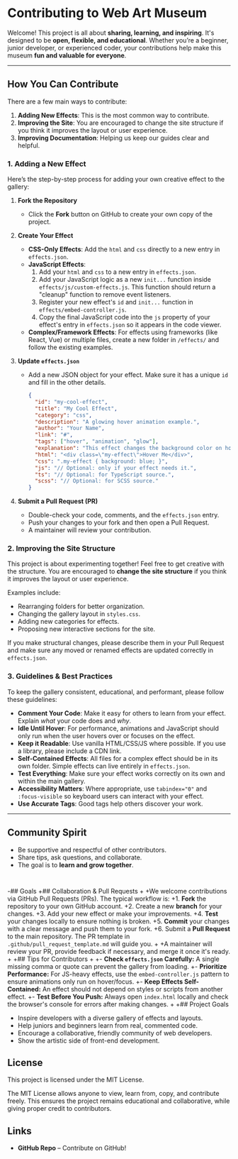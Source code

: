 # Contributing to Web Art Museum 

Welcome! This project is all about **sharing, learning, and inspiring**. It's designed to be **open, flexible, and educational**. Whether you’re a beginner, junior developer, or experienced coder, your contributions help make this museum **fun and valuable for everyone**.

---

## How You Can Contribute

There are a few main ways to contribute:

1.  **Adding New Effects**: This is the most common way to contribute.
2.  **Improving the Site**: You are encouraged to change the site structure if you think it improves the layout or user experience.
3.  **Improving Documentation**: Helping us keep our guides clear and helpful.

### 1. Adding a New Effect

Here’s the step-by-step process for adding your own creative effect to the gallery:

1.  **Fork the Repository**
    - Click the **Fork** button on GitHub to create your own copy of the project.

2.  **Create Your Effect**
    - **CSS-Only Effects**: Add the `html` and `css` directly to a new entry in `effects.json`.
    - **JavaScript Effects**:
        1. Add your `html` and `css` to a new entry in `effects.json`.
        2. Add your JavaScript logic as a new `init...` function inside `effects/js/custom-effects.js`. This function should return a "cleanup" function to remove event listeners.
        3. Register your new effect's `id` and `init...` function in `effects/embed-controller.js`.
        4. Copy the final JavaScript code into the `js` property of your effect's entry in `effects.json` so it appears in the code viewer.
    - **Complex/Framework Effects**: For effects using frameworks (like React, Vue) or multiple files, create a new folder in `/effects/` and follow the existing examples.

3.  **Update `effects.json`**
    - Add a new JSON object for your effect. Make sure it has a unique `id` and fill in the other details.

      ```json
      {
        "id": "my-cool-effect",
        "title": "My Cool Effect",
        "category": "css",
        "description": "A glowing hover animation example.",
        "author": "Your Name",
        "link": "#",
        "tags": ["hover", "animation", "glow"],
        "explanation": "This effect changes the background color on hover...",
        "html": "<div class=\"my-effect\">Hover Me</div>",
        "css": ".my-effect { background: blue; }",
        "js": "// Optional: only if your effect needs it.",
        "ts": "// Optional: for TypeScript source.",
        "scss": "// Optional: for SCSS source."
      }
      ```

4.  **Submit a Pull Request (PR)**
    - Double-check your code, comments, and the `effects.json` entry.
    - Push your changes to your fork and then open a Pull Request.
    - A maintainer will review your contribution.

### 2. Improving the Site Structure

This project is about experimenting together! Feel free to get creative with the structure. You are encouraged to **change the site structure** if you think it improves the layout or user experience.

Examples include:
- Rearranging folders for better organization.
- Changing the gallery layout in `styles.css`.
- Adding new categories for effects.
- Proposing new interactive sections for the site.

If you make structural changes, please describe them in your Pull Request and make sure any moved or renamed effects are updated correctly in `effects.json`.

### 3. Guidelines & Best Practices

To keep the gallery consistent, educational, and performant, please follow these guidelines:

-   **Comment Your Code**: Make it easy for others to learn from your effect. Explain *what* your code does and *why*.
-   **Idle Until Hover**: For performance, animations and JavaScript should only run when the user hovers over or focuses on the effect.
-   **Keep it Readable**: Use vanilla HTML/CSS/JS where possible. If you use a library, please include a CDN link.
-   **Self-Contained Effects**: All files for a complex effect should be in its own folder. Simple effects can live entirely in `effects.json`.
-   **Test Everything**: Make sure your effect works correctly on its own and within the main gallery.
-   **Accessibility Matters**: Where appropriate, use `tabindex="0"` and `:focus-visible` so keyboard users can interact with your effect.
-   **Use Accurate Tags**: Good tags help others discover your work.

---

##  Community Spirit

- Be supportive and respectful of other contributors.
- Share tips, ask questions, and collaborate.
- The goal is to **learn and grow together**.

```


```

-## Goals
+## Collaboration & Pull Requests
+
+We welcome contributions via GitHub Pull Requests (PRs). The typical workflow is:
+1.  **Fork** the repository to your own GitHub account.
+2.  Create a new **branch** for your changes.
+3.  Add your new effect or make your improvements.
+4.  **Test** your changes locally to ensure nothing is broken.
+5.  **Commit** your changes with a clear message and push them to your fork.
+6.  Submit a **Pull Request** to the main repository. The PR template in `.github/pull_request_template.md` will guide you.
+
+A maintainer will review your PR, provide feedback if necessary, and merge it once it's ready.
+
+## Tips for Contributors
+
+-   **Check `effects.json` Carefully:** A single missing comma or quote can prevent the gallery from loading.
+-   **Prioritize Performance:** For JS-heavy effects, use the `embed-controller.js` pattern to ensure animations only run on hover/focus.
+-   **Keep Effects Self-Contained:** An effect should not depend on styles or scripts from another effect.
+-   **Test Before You Push:** Always open `index.html` locally and check the browser's console for errors after making changes.
+
+## Project Goals

-   Inspire developers with a diverse gallery of effects and layouts.
-   Help juniors and beginners learn from real, commented code.
-   Encourage a collaborative, friendly community of web developers.
-   Show the artistic side of front-end development.

## License

This project is licensed under the MIT License.

The MIT License allows anyone to view, learn from, copy, and contribute freely. This ensures the project remains educational and collaborative, while giving proper credit to contributors.

## Links

-   **GitHub Repo** – Contribute on GitHub!
